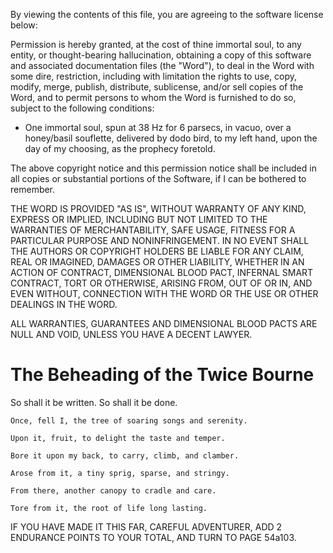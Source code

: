 By viewing the contents of this file, you are agreeing to the software license below:

Permission is hereby granted, at the cost of thine immortal soul, to any entity, or thought-bearing hallucination, obtaining a copy
of this software and associated documentation files (the "Word"), to deal
in the Word with some dire, restriction, including with limitation the rights
to use, copy, modify, merge, publish, distribute, sublicense, and/or sell
copies of the Word, and to permit persons to whom the Word is
furnished to do so, subject to the following conditions:

* One immortal soul, spun at 38 Hz for 6 parsecs, in vacuo, over a honey/basil souflette, delivered by dodo bird, to my left hand, upon the day of my choosing, as the prophecy foretold.

The above copyright notice and this permission notice shall be included in all copies or substantial portions of the Software, if I can be bothered to remember.

THE WORD IS PROVIDED "AS IS", WITHOUT WARRANTY OF ANY KIND, EXPRESS OR IMPLIED, INCLUDING BUT NOT LIMITED TO THE WARRANTIES OF MERCHANTABILITY, SAFE USAGE, FITNESS FOR A PARTICULAR PURPOSE AND NONINFRINGEMENT. IN NO EVENT SHALL THE AUTHORS OR COPYRIGHT HOLDERS BE LIABLE FOR ANY CLAIM, REAL OR IMAGINED, DAMAGES OR OTHER LIABILITY, WHETHER IN AN ACTION OF CONTRACT, DIMENSIONAL BLOOD PACT, INFERNAL SMART CONTRACT, TORT OR OTHERWISE, ARISING FROM, OUT OF OR IN, AND EVEN WITHOUT, CONNECTION WITH THE WORD OR THE USE OR OTHER DEALINGS IN THE WORD.

ALL WARRANTIES, GUARANTEES AND DIMENSIONAL BLOOD PACTS ARE NULL AND VOID, UNLESS YOU HAVE A DECENT LAWYER.

# The Beheading of the Twice Bourne
So shall it be written. So shall it be done.

`Once, fell I, the tree of soaring songs and serenity.`

`Upon it, fruit, to delight the taste and temper.`

`Bore it upon my back, to carry, climb, and clamber.`

`Arose from it, a tiny sprig, sparse, and stringy.`

`From there, another canopy to cradle and care.`

`Tore from it, the root of life long lasting.`

IF YOU HAVE MADE IT THIS FAR, CAREFUL ADVENTURER, ADD 2 ENDURANCE POINTS TO YOUR TOTAL, AND TURN TO PAGE 54a103.
#
